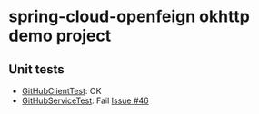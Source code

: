 # spring-cloud-openfeign okhttp demo project

## Unit tests

- [GitHubClientTest](./src/test/groovy/io/github/kk17/feignokhttp/GitHubClientTest.groovy): OK
- [GitHubServiceTest](./src/test/groovy/io/github/kk17/feignokhttp_service/GitHubServiceTest.groovy): Fail [Issue #46](https://github.com/spring-cloud/spring-cloud-openfeign/issues/46)


